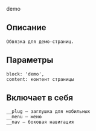 demo

## Описание

	Обвязка для демо-страниц.

## Параметры

	block: 'demo',
    content: контент страницы

## Включает в себя
    
    __plug – заглушка для мобильных
    __menu – меню
    __nav – боковая навигация